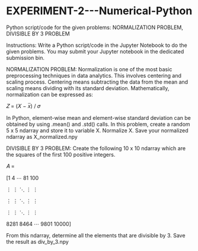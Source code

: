 # EXPERIMENT-2---Numerical-Python
Python script/code for the given problems: NORMALIZATION PROBLEM, DIVISIBLE BY 3 PROBLEM

Instructions:
Write a Python script/code in the Jupyter Notebook to do the given problems. You may submit your Jupyter
notebook in the dedicated submission bin.

NORMALIZATION PROBLEM: Normalization is one of the most basic preprocessing techniques in data analytics. This involves centering and scaling process. Centering means subtracting the data from the
mean and scaling means dividing with its standard deviation. Mathematically, normalization can be expressed as:

𝑍 = (𝑋 − 𝑥̅) / 𝜎

In Python, element-wise mean and element-wise standard deviation can be obtained by using .mean() and .std() calls.
In this problem, create a random 5 x 5 ndarray and store it to variable X. Normalize X. Save your normalized ndarray as X_normalized.npy

DIVISIBLE BY 3 PROBLEM: Create the following 10 x 10 ndarray which are the squares of the first 100 positive integers.

𝐴 =

[1 4 ⋯ 81 100

 ⋮  ⋮  ⋱  ⋮  ⋮

 ⋮  ⋮  ⋱  ⋮  ⋮

 ⋮  ⋮  ⋱  ⋮  ⋮

8281 8464 ⋯ 9801 10000]

From this ndarray, determine all the elements that are divisible by 3. Save the result as div_by_3.npy

